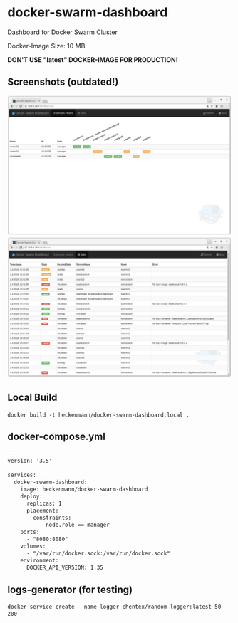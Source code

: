 # docker-swarm-dashboard
Dashboard for Docker Swarm Cluster

Docker-Image Size: 10 MB

**DON'T USE "latest" DOCKER-IMAGE FOR PRODUCTION!**

## Screenshots (outdated!)

![Container Dashboard](screenshots/container.png)
![Tasks Timeline](screenshots/tasks.png)

## Local Build
```
docker build -t heckenmann/docker-swarm-dashboard:local .
```

## docker-compose.yml
```
---
version: '3.5'

services:
  docker-swarm-dashboard:
    image: heckenmann/docker-swarm-dashboard
    deploy:
      replicas: 1
      placement:
        constraints:
          - node.role == manager
    ports:
      - "8080:8080"
    volumes:
      - "/var/run/docker.sock:/var/run/docker.sock"
    environment:
      DOCKER_API_VERSION: 1.35
```

## logs-generator (for testing)
```
docker service create --name logger chentex/random-logger:latest 50 200
```